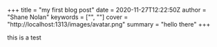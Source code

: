 +++
title = "my first blog post"
date = 2020-11-27T12:22:50Z
author = "Shane Nolan"
keywords = ["", ""]
cover = "http://localhost:1313/images/avatar.png"
summary = "hello there"
+++

this is a test